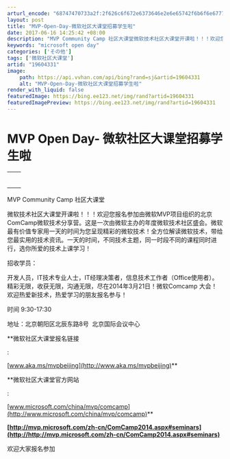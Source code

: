 ```yaml
---
arturl_encode: "68747470733a2f:2f626c6f672e6373646e2e6e65742f6b6f6e67776569353231:2f61727469636c652f64657461696c732f3139363034333331"
layout: post
title: "MVP-Open-Day-微软社区大课堂招募学生啦"
date: 2017-06-16 14:25:42 +08:00
description: "MVP Community Camp 社区大课堂微软技术社区大课堂开课啦！！！欢迎您报名参加由微软M"
keywords: "microsoft open day"
categories: ['その他']
tags: ['微软社区大课堂']
artid: "19604331"
image:
    path: https://api.vvhan.com/api/bing?rand=sj&artid=19604331
    alt: "MVP-Open-Day-微软社区大课堂招募学生啦"
render_with_liquid: false
featuredImage: https://bing.ee123.net/img/rand?artid=19604331
featuredImagePreview: https://bing.ee123.net/img/rand?artid=19604331
---
```


# MVP Open Day- 微软社区大课堂招募学生啦

|  |  |
| --- | --- |
|  |  |
|  |  |
|  |  |
|  |  |
|  |  |
|  |  |

  
MVP Community Camp 社区大课堂
  
  
微软技术社区大课堂开课啦！！！欢迎您报名参加由微软MVP项目组织的北京ComCamp微软技术分享营。这是一次由微软主办的年度微软技术社区盛会。微软最有价值专家用一天的时间为您呈现精彩的微软技术！全方位解读微软技术，带给您最实用的技术资讯。一天的时间，不同技术主题，同一时段不同的课程同时进行，选你所爱的技术上课学习！
  
  
招收学员：
  
  
开发人员，IT技术专业人士，IT经理决策者，信息技术工作者（Office使用者）。精彩无限，收获无限，沟通无限，尽在2014年3月21日！微软Comcamp 大会！欢迎热爱新技术，热爱学习的朋友报名参与！
  
  
时间 9:30-17:30
  
地址：北京朝阳区北辰东路8号  北京国际会议中心
  
  
  

**微软社区大课堂报名链接

:

[www.aka.ms/mvpbeijing](http://www.aka.ms/mvpbeijing)**

**微软社区大课堂官方网站

:

[www.microsoft.com/china/mvp/comcamp](http://www.microsoft.com/china/mvp/comcamp)**

**[http://mvp.microsoft.com/zh-cn/ComCamp2014.aspx#seminars](http://http://mvp.microsoft.com/zh-cn/ComCamp2014.aspx#seminars)**

  
  
欢迎大家报名参加